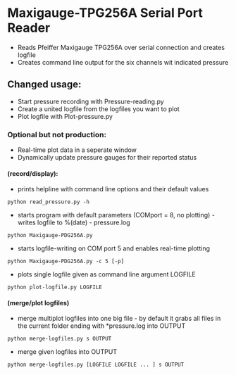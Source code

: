 
# Maxigauge-TPG256A Serial Port Reader
* Reads Pfeiffer Maxigauge TPG256A over serial connection and creates logfile
* Creates command line output for the six channels wit indicated pressure

## Changed usage:
* Start pressure recording with Pressure-reading.py
* Create a united logfile from the logfiles you want to plot
* Plot logfile with Plot-pressure.py

### Optional but not production:
* Real-time plot data in a seperate window
* Dynamically update pressure gauges for their reported status

#### (record/display):
* prints helpline with command line options and their default values
``` 
python read_pressure.py -h 
```
* starts program with default parameters (COMport = 8, no plotting) - writes logfile to %(date) - pressure.log
``` 
python Maxigauge-PDG256A.py 
```
* starts logfile-writing on COM port 5 and enables real-time plotting 
``` 
python Maxigauge-PDG256A.py -c 5 [-p] 
```
* plots single logfile given as command line argument LOGFILE
``` 
python plot-logfile.py LOGFILE 
```

#### (merge/plot logfiles)
* merge multiplot logfiles into one big file - by default it grabs all files in the current folder ending with *pressure.log into OUTPUT
``` 
python merge-logfiles.py s OUTPUT 
```
* merge given logfiles into OUTPUT
```
python merge-logfiles.py [LOGFILE LOGFILE ... ] s OUTPUT 
```
